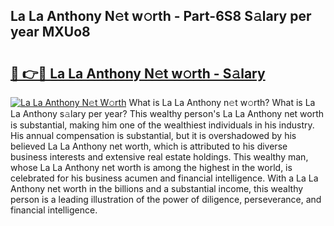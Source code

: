 ## La La Anthony N𝚎t w𝚘rth - Part-6S8 S𝚊lary per year MXUo8

# <h2><a href="http://gc0p2d.nevu.top/?p=La+La+Anthony">🔗 👉🔴 La La Anthony N𝚎t w𝚘rth - S𝚊lary</a></h2>

[![La La Anthony N𝚎t W𝚘rth](https://i.imgur.com/Oavwk0R.jpeg)](http://gc0p2d.nevu.top/?p=La+La+Anthony)
What is La La Anthony n𝚎t w𝚘rth? What is La La Anthony s𝚊lary per year?
This wealthy person's La La Anthony net worth is substantial, making him one of the wealthiest individuals in his industry. His annual compensation is substantial, but it is overshadowed by his believed La La Anthony net worth, which is attributed to his diverse business interests and extensive real estate holdings. This wealthy man, whose La La Anthony net worth is among the highest in the world, is celebrated for his business acumen and financial intelligence. With a La La Anthony net worth in the billions and a substantial income, this wealthy person is a leading illustration of the power of diligence, perseverance, and financial intelligence.
